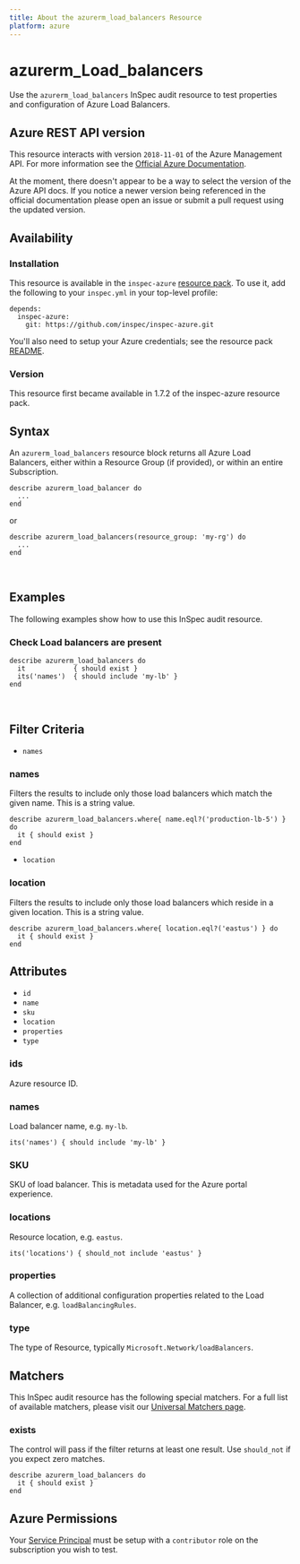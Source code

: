 ```yaml
---
title: About the azurerm_load_balancers Resource
platform: azure
---
```


# azurerm\_Load\_balancers

Use the `azurerm_load_balancers` InSpec audit resource to test properties and configuration of Azure Load Balancers.
<br />

## Azure REST API version

This resource interacts with version `2018-11-01` of the Azure Management API. For more
information see the [Official Azure Documentation](https://docs.microsoft.com/en-us/rest/api/load-balancer/loadbalancers/list).

At the moment, there doesn't appear to be a way to select the version of the
Azure API docs. If you notice a newer version being referenced in the official
documentation please open an issue or submit a pull request using the updated
version.

## Availability

### Installation

This resource is available in the `inspec-azure` [resource
pack](https://www.inspec.io/docs/reference/glossary/#resource-pack). To use it, add the
following to your `inspec.yml` in your top-level profile:

    depends:
      inspec-azure:
        git: https://github.com/inspec/inspec-azure.git

You'll also need to setup your Azure credentials; see the resource pack
[README](https://github.com/inspec/inspec-azure#inspec-for-azure).

### Version

This resource first became available in 1.7.2 of the inspec-azure resource pack.

## Syntax

An `azurerm_load_balancers` resource block returns all Azure Load Balancers, either within a Resource Group (if provided), or within an entire Subscription.

    describe azurerm_load_balancer do
      ...
    end
    
  or
  
    describe azurerm_load_balancers(resource_group: 'my-rg') do
      ...
    end

<br />

## Examples

The following examples show how to use this InSpec audit resource.

### Check Load balancers  are present

    describe azurerm_load_balancers do
      it            { should exist }
      its('names')  { should include 'my-lb' }
    end
<br />

## Filter Criteria

* `names`

### names

Filters the results to include only those load balancers which match the given name. This is a string value.

    describe azurerm_load_balancers.where{ name.eql?('production-lb-5') } do
      it { should exist }
    end
    
* `location`

### location

Filters the results to include only those load balancers which reside in a given location. This is a string value.

    describe azurerm_load_balancers.where{ location.eql?('eastus') } do
      it { should exist }
    end

## Attributes

- `id`
- `name`
- `sku`
- `location`
- `properties`
- `type`
    
### ids
Azure resource ID.

### names
Load balancer name, e.g. `my-lb`.
    
    its('names') { should include 'my-lb' }

### SKU
SKU of load balancer. This is metadata used for the Azure portal experience.

### locations
Resource location, e.g. `eastus`.

    its('locations') { should_not include 'eastus' }

### properties
A collection of additional configuration properties related to the Load Balancer, e.g. `loadBalancingRules`.

### type
The type of Resource, typically `Microsoft.Network/loadBalancers`.

## Matchers

This InSpec audit resource has the following special matchers. For a full list of available matchers,
please visit our [Universal Matchers page](https://www.inspec.io/docs/reference/matchers/).

### exists

The control will pass if the filter returns at least one result. Use
`should_not` if you expect zero matches.

    describe azurerm_load_balancers do
      it { should exist }
    end

## Azure Permissions

Your [Service
Principal](https://docs.microsoft.com/en-us/azure/azure-resource-manager/resource-group-create-service-principal-portal)
must be setup with a `contributor` role on the subscription you wish to test.

